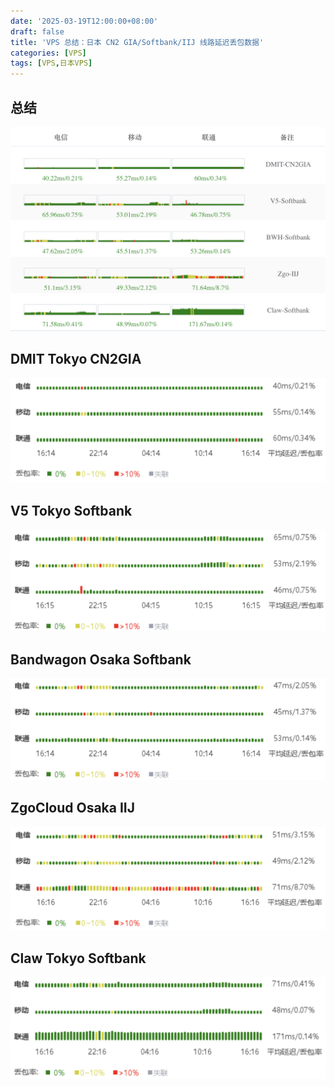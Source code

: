 ```yaml
---
date: '2025-03-19T12:00:00+08:00'
draft: false
title: 'VPS 总结：日本 CN2 GIA/Softbank/IIJ 线路延迟丢包数据'
categories: [VPS]
tags: [VPS,日本VPS]
---
```


## 总结

![](./0.png)

## DMIT Tokyo CN2GIA

![](./1-dmit.png)

## V5 Tokyo Softbank

![](./2-v5.png)

## Bandwagon Osaka Softbank

![](./3-bwh.png)

## ZgoCloud Osaka IIJ

![](./4-zgo.png)

## Claw Tokyo Softbank

![](./5-claw.png)
